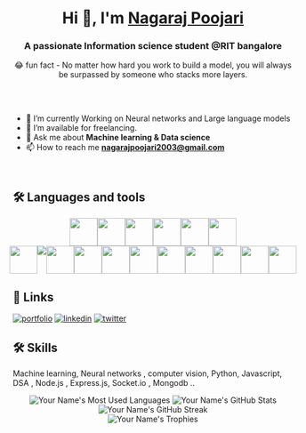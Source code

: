 
<h1 align="center">Hi 👋, I'm <a href="https://100rabhcsmc.github.io/Me.io/" target="blank">
Nagaraj Poojari</a></h1>
<h3 align="center">A passionate Information science student @RIT bangalore </h3>

<p align="center">😂 fun fact - No matter how hard you work to build a model, you will always be surpassed by someone who stacks more layers.</p>


<br></br>
 </p>

- 🌱 I’m currently Working on Neural networks and Large language models
- 🤝 I’m available for freelancing.
- 💬 Ask me about **Machine learning  & Data science**
- 📫 How to reach me **nagarajpoojari2003@gmail.com**
<br/>

## 🛠 Languages and tools 
<div style="display: flex; justify-content: center;" align='center'>
    <img src="https://cdn.jsdelivr.net/gh/devicons/devicon@latest/icons/amazonwebservices/amazonwebservices-original-wordmark.svg" width="50" height="50" />
    <img src="https://cdn.jsdelivr.net/gh/devicons/devicon@latest/icons/linux/linux-original.svg"  width="50" height="50"/>      
    <img src="https://cdn.jsdelivr.net/gh/devicons/devicon@latest/icons/c/c-original.svg" width="50" height="50" />
    <img src="https://cdn.jsdelivr.net/gh/devicons/devicon@latest/icons/tensorflow/tensorflow-original.svg" width="50" height="50"/>
    <img src="https://cdn.jsdelivr.net/gh/devicons/devicon@latest/icons/java/java-original.svg"  width="50" height="50"/>
    <img src="https://cdn.jsdelivr.net/gh/devicons/devicon@latest/icons/python/python-original.svg" width="50" height="50" />
</div>  


<div style="display: flex; justify-content: center;" align='center'>    
    <img src="https://cdn.jsdelivr.net/gh/devicons/devicon@latest/icons/mongodb/mongodb-original.svg" width="50" height="50" />
    <img src='https://skillicons.dev/icons?i=express,fastapi,github'>
    <img src="https://cdn.jsdelivr.net/gh/devicons/devicon@latest/icons/nodejs/nodejs-original.svg"  width="50" height="50"/>
    <img src="https://cdn.jsdelivr.net/gh/devicons/devicon@latest/icons/javascript/javascript-plain.svg" width="50" height="50" />
    <img src="https://cdn.jsdelivr.net/gh/devicons/devicon@latest/icons/git/git-original.svg" width="50" height="50" />
    <img src="https://cdn.jsdelivr.net/gh/devicons/devicon@latest/icons/html5/html5-original.svg"  width="50" height="50"/>
    <img src="https://cdn.jsdelivr.net/gh/devicons/devicon@latest/icons/css3/css3-original.svg"  width="50" height="50"/>
    <img src="https://cdn.jsdelivr.net/gh/devicons/devicon@latest/icons/scikitlearn/scikitlearn-original.svg"  width="50" height="50" />
    <img src="https://cdn.jsdelivr.net/gh/devicons/devicon@latest/icons/mysql/mysql-original-wordmark.svg"   width="50" height="50"/>
    <img src="https://cdn.jsdelivr.net/gh/devicons/devicon@latest/icons/opencv/opencv-original.svg"  width="50" height="50" />
    <img src="https://cdn.jsdelivr.net/gh/devicons/devicon@latest/icons/pandas/pandas-original.svg"  width="50" height="50" />      
</div>   

 

## 🔗 Links
[![portfolio](https://img.shields.io/badge/my_portfolio-000?style=for-the-badge&logo=ko-fi&logoColor=white)]()
[![linkedin](https://img.shields.io/badge/linkedin-0A66C2?style=for-the-badge&logo=linkedin&logoColor=white)](https://www.linkedin.com/in/nagaraj-poojari-534b78269/)
[![twitter](https://img.shields.io/badge/twitter-1DA1F2?style=for-the-badge&logo=twitter&logoColor=white)](https://twitter.com/)


## 🛠 Skills 
Machine learning, Neural networks , computer vision, Python, Javascript, DSA , Node.js , Express.js, Socket.io , Mongodb ..



<div align="center">
 <img src="https://github-readme-stats.vercel.app/api/top-langs/?username=nagarajRPoojari&layout=compact&theme=dark" alt="Your Name's Most Used Languages">
  <img src="https://github-readme-stats.vercel.app/api?username=nagarajRPoojari&show_icons=true&theme=dark" alt="Your Name's GitHub Stats" >
 <img src="https://github-readme-streak-stats.herokuapp.com/?user=nagarajRPoojari&theme=dark" alt="Your Name's GitHub Streak">
</div>
<div align="center">
  <img src="https://github-profile-trophy.vercel.app/?username=nagarajRPoojari&theme=darkhub&no-frame=true&no-bg=true&no-title=true&row=1&column=7" alt="Your Name's Trophies">
</div>


